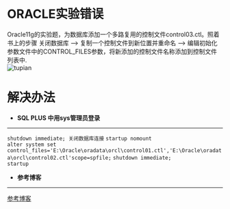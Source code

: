 # ORACLE实验错误
Oracle11g的实验题，为数据库添加一个多路复用的控制文件control03.ctl。照着书上的步骤 关闭数据库 –> 复制一个控制文件到新位置并重命名 –> 编辑初始化参数文件中的CONTROL_FILES参数，将新添加的控制文件名称添加到控制文件列表中.   
![tupian](http://otcegvh8q.bkt.clouddn.com/201710301207.png)

# 解决办法
* **SQL PLUS 中用sys管理员登录**     
***

  `shutdown immediate; 关闭数据库连接`
  `startup nomount`     
  `alter system set`        `control_files='E:\Oracle\oradata\orcl\control01.ctl','E:\Oracle\oradata\orcl\control02.ctl'scope=spfile;`
  `shutdown immediate;`   
  `startup`     

* **参考博客**   
***
[参考博客](https://blog.csdn.net/qq_34400232/article/details/78391925)
